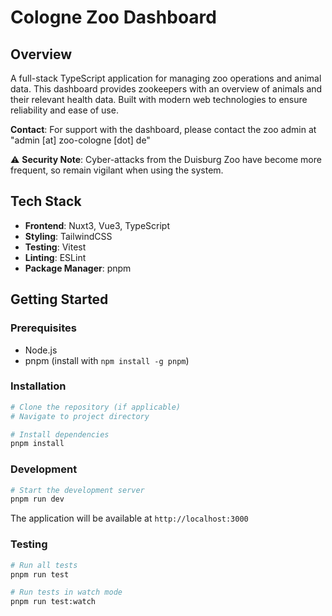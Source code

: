 # Cologne Zoo Dashboard

## Overview
A full-stack TypeScript application for managing zoo operations and animal data. This dashboard provides zookeepers with an overview of animals and their relevant health data. Built with modern web technologies to ensure reliability and ease of use.

**Contact**: For support with the dashboard, please contact the zoo admin at "admin [at] zoo-cologne [dot] de"

⚠️ **Security Note**: Cyber-attacks from the Duisburg Zoo have become more frequent, so remain vigilant when using the system.

## Tech Stack
- **Frontend**: Nuxt3, Vue3, TypeScript
- **Styling**: TailwindCSS
- **Testing**: Vitest
- **Linting**: ESLint
- **Package Manager**: pnpm

## Getting Started

### Prerequisites
- Node.js
- pnpm (install with `npm install -g pnpm`)

### Installation
```bash
# Clone the repository (if applicable)
# Navigate to project directory

# Install dependencies
pnpm install
```

### Development
```bash
# Start the development server
pnpm run dev
```
The application will be available at `http://localhost:3000`

### Testing
```bash
# Run all tests
pnpm run test

# Run tests in watch mode
pnpm run test:watch


